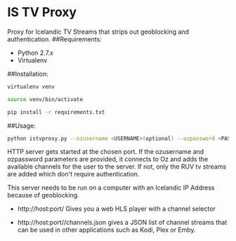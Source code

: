 # IS TV Proxy
Proxy for Icelandic TV Streams that strips out geoblocking and authentication.
##Requirements:
* Python 2.7.x
* Virtualenv

##Installation:
```bash
virtualenv venv

source venv/bin/activate

pip install -r requirements.txt
```
##Usage:
```bash
python istvproxy.py --ozusername <USERNAME>(optional) --ozpassword <PASSWORD>(optional) --port <PORT>(optional, default=13377) --host <HOST>(optional)
```

HTTP server gets started at the chosen port. If the ozusername and ozpassword parameters are provided, it connects to Oz and adds the available channels for the user to the server. If not, only the RUV tv streams are added which don't require authentication.

This server needs to be run on a computer with an Icelandic IP Address because of geoblocking.

* http://host:port/ Gives you a web HLS player with a channel selector

* http://host:port//channels.json gives a JSON list of channel streams that can be used in other applications such as Kodi, Plex or Emby.
